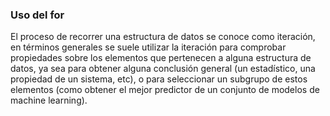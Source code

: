 ### Uso del for

El proceso de recorrer una estructura de datos se conoce como iteración, en términos generales se suele utilizar la iteración para comprobar propiedades sobre los elementos que pertenecen a alguna estructura de datos, ya sea para obtener alguna conclusión general (un estadístico, una propiedad de un sistema, etc), o para seleccionar un subgrupo de estos elementos (como obtener el mejor predictor de un conjunto de modelos de machine learning).

